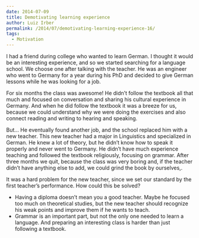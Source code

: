 ```yaml
---
date: 2014-07-09
title: Demotivating learning experience
author: Luiz Irber
permalink: /2014/07/demotivating-learning-experience-16/
tags:
  - Motivation
---
```

I had a friend during college who wanted to learn German. I thought it would be an interesting experience, and so we started searching for a language school. We choose one after talking with the teacher. He was an engineer who went to Germany for a year during his PhD and decided to give German lessons while he was looking for a job.

For six months the class was awesome! He didn&#8217;t follow the textbook all that much and focused on conversation and sharing his cultural experience in Germany. And when he did follow the textbook it was a breeze for us, because we could understand why we were doing the exercises and also connect reading and writing to hearing and speaking.

But&#8230; He eventually found another job, and the school replaced him with a new teacher. This new teacher had a major in Linguistics and specialized in German. He knew a lot of theory, but he didn&#8217;t know how to speak it properly and never went to Germany. He didn&#8217;t have much experience teaching and followed the textbook religiously, focusing on grammar. After three months we quit, because the class was very boring and, if the teacher didn&#8217;t have anything else to add, we could grind the book by ourselves,.

It was a hard problem for the new teacher, since we set our standard by the first teacher&#8217;s performance. How could this be solved?

*   Having a diploma doesn&#8217;t mean you a good teacher. Maybe he focused too much on theoretical studies, but the new teacher should recognize his weak points and improve them if he wants to teach.
*   Grammar is an important part, but not the only one needed to learn a language. And preparing an interesting class is harder than just following a textbook.
